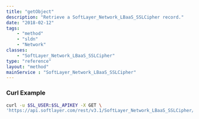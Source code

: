 ```yaml
---
title: "getObject"
description: "Retrieve a SoftLayer_Network_LBaaS_SSLCipher record."
date: "2018-02-12"
tags:
    - "method"
    - "sldn"
    - "Network"
classes:
    - "SoftLayer_Network_LBaaS_SSLCipher"
type: "reference"
layout: "method"
mainService : "SoftLayer_Network_LBaaS_SSLCipher"
---
```


### Curl Example
```bash
curl -u $SL_USER:$SL_APIKEY -X GET \
'https://api.softlayer.com/rest/v3.1/SoftLayer_Network_LBaaS_SSLCipher/{SoftLayer_Network_LBaaS_SSLCipherID}/getObject'
```
